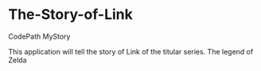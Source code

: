 # The-Story-of-Link
CodePath MyStory

This application will tell the story of Link of the titular series. The legend of Zelda
